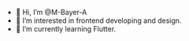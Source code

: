 - 👋 Hi, I’m @M-Bayer-A
- 👀 I’m interested in frontend developing and design.
- 🌱 I’m currently learning Flutter.
<!---
M-Bayer-A/M-Bayer-A is a ✨ special ✨ repository because its `README.md` (this file) appears on your GitHub profile.
You can click the Preview link to take a look at your changes.
--->
